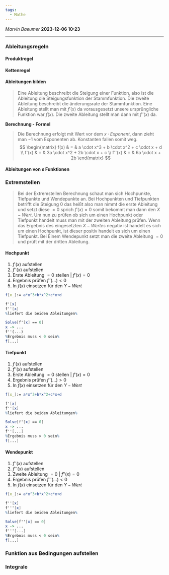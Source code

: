 ```yaml
---
tags:
  - Mathe
---
```

*Marvin Baeumer* **2023-12-06 10:23**

---
### Ableitungsregeln
#### Produktregel
#### Kettenregel
#### Ableitungen bilden
> Eine Ableitung beschreibt die Steigung einer Funktion, also ist die Ableitung die Steigungsfunktion der Stammfunktion. Die zweite Ableitung beschreibt die änderungsrate der Stammfunktion. Eine Ableitung stellt man mit $f'(x)$ da vorausgesetzt unsere ursprüngliche Funktion war $f(x)$. Die zweite Ableitung stellt man dann mit $f''(x)$ da.

**Berechnung - Formel**
> Die Berechnung erfolgt mit Wert vor dem $x \cdot Exponent$, dann zieht man $-1$ vom Exponenten ab. Konstanten fallen somit weg. 
$$
\begin{matrix}
f(x) & = & a \cdot x^3 + b \cdot x^2 + c \cdot x + d \\
f'(x) & = & 3a \cdot x^2  + 2b \cdot x + c \\
f''(x) & = & 6a \cdot x + 2b
\end{matrix}
$$

#### Ableitungen von $e$ Funktionen
### Extremstellen
> Bei der Extremstellen Berechnung schaut man sich Hochpunkte, Tiefpunkte und Wendepunkte an. Bei Hochpunkten und Tiefpunkten betrifft die Steigung $0$ das heißt also man nimmt die erste Ableitung und setzt diese $=0$ sprich $f'(x) = 0$ somit bekommt man dann den $X-Wert$. Um nun zu prüfen ob sich um einen Hochpunkt oder Tiefpunkt handelt muss man mit der zweiten Ableitung prüfen. Wenn das Ergebnis des eingesetzten  $X-Wertes$ negativ ist handelt es sich um einen Hochpunkt, ist dieser positiv handelt es sich um einen Tiefpunkt. Bei Einem Wendepunkt setzt man die zweite Ableitung $=0$ und prüft mit der dritten Ableitung.
#### Hochpunkt
1. $f'(x)$ aufstellen
2. $f''(x)$ aufstellen
3. Erste Ableitung $=0$ stellen | $f'(x) = 0$
4. Ergebnis prüfen $f''(...) < 0$ 
5. In $f(x)$ einsetzen für den $Y-Wert$
```mathematica
f[x_]:= a*x^3+b*x^2+c*x+d

f'[x]
f''[x]
%liefert die beiden Ableitungen%

Solve[f'[x] == 0]
x -> ...
f''(...)
%Ergebnis muss < 0 sein% 
f[...]
```
#### Tiefpunkt
1. $f'(x)$ aufstellen
2. $f''(x)$ aufstellen
3. Erste Ableitung $=0$ stellen | $f'(x) = 0$
4. Ergebnis prüfen $f''(...) > 0$ 
5. In $f(x)$ einsetzen für den $Y-Wert$
```mathematica
f[x_]:= a*x^3+b*x^2+c*x+d

f'[x]
f''[x]
%liefert die beiden Ableitungen%

Solve[f'[x] == 0]
x -> ...
f''[...]
%Ergebnis muss > 0 sein% 
f[...]
```
#### Wendepunkt
1. $f''(x)$ aufstellen
2. $f'''(x)$ aufstellen
3. Zweite Ableitung $=0$ | $f''(x) = 0$
4. Ergebnis prüfen $f'''(...) < 0$ 
5. In $f(x)$ einsetzen für den $Y-Wert$ 
```mathematica
f[x_]:= a*x^3+b*x^2+c*x+d

f''[x]
f'''[x]
%liefert die beiden Ableitungen%

Solve[f''[x] == 0]
x -> ...
f'''[...]
%Ergebnis muss < 0 sein% 
f[...]
```
### Funktion aus Bedingungen aufstellen
### Integrale

